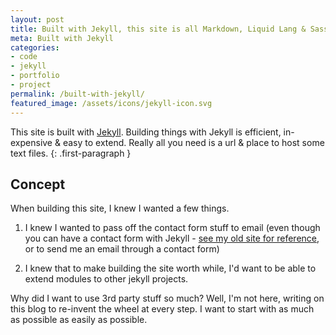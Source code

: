 ```yaml
---
layout: post
title: Built with Jekyll, this site is all Markdown, Liquid Lang & Sass
meta: Built with Jekyll
categories:
- code
- jekyll
- portfolio
- project
permalink: /built-with-jekyll/
featured_image: /assets/icons/jekyll-icon.svg
---
```


This site is built with [Jekyll](//jekyllrb.com/). Building things with Jekyll is efficient, in-expensive & easy to extend. Really all you need is a url & place to host some text files.
{: .first-paragraph }
## Concept

When building this site, I knew I wanted a few things.

1. I knew I wanted to pass off the contact form stuff to email (even though you can have a contact form with Jekyll - [see my old site for reference](//jeffry.in/old-jeffry-in/contact/), or to send me an email through a contact form)

2. I knew that to make building the site worth while, I'd want to be able to extend modules to other jekyll projects.

Why did I want to use 3rd party stuff so much? Well, I'm not here, writing on this blog to re-invent the wheel at every step. I want to start with as much as possible as easily as possible. 



